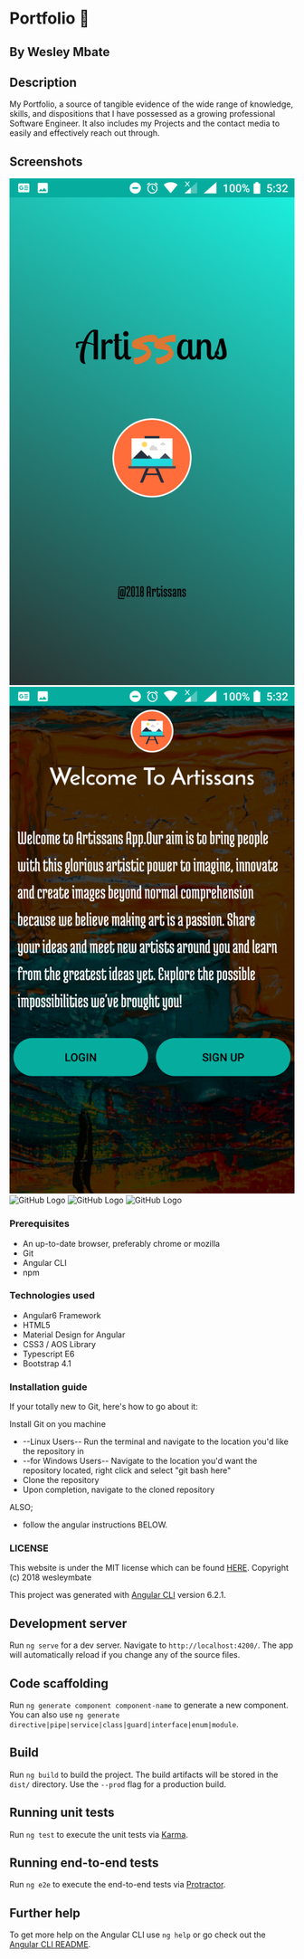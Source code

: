 # Portfolio :wave:


## By Wesley Mbate

## Description
  My Portfolio, a source of tangible evidence of the wide range of knowledge, skills, and dispositions that I have possessed as a growing professional Software Engineer. It also includes my Projects and the contact media to easily and effectively reach out through.


## Screenshots

  ![SplashScreen](src/assets/images/screenshots/Screenshot_20181218-173225.png)
  ![Welcome Page](src/assets/images/screenshots/Screenshot_20181218-173203.png)
  ![GitHub Logo](/images/logo.png)
  ![GitHub Logo](/images/logo.png)
  ![GitHub Logo](/images/logo.png)

### Prerequisites

 * An up-to-date browser, preferably chrome or mozilla
 * Git
 * Angular CLI
 * npm

### Technologies used

   * Angular6 Framework
   * HTML5
   * Material Design for Angular
   * CSS3 / AOS Library
   * Typescript E6
   * Bootstrap 4.1

### Installation guide

If your totally new to Git, here's how to go about it:

Install Git on you machine
 * --Linux Users-- Run the terminal and navigate to the location you'd like the repository in
 * --for Windows Users-- Navigate to the location you'd want the repository located, right click and select "git bash here"
 * Clone the repository
 * Upon completion, navigate to the cloned repository

 ALSO;
 * follow the angular instructions BELOW.




### LICENSE
 This website is under the MIT license which can be found [HERE](LICENSE).
 Copyright (c) 2018 wesleymbate



This project was generated with [Angular CLI](https://github.com/angular/angular-cli) version 6.2.1.

## Development server

Run `ng serve` for a dev server. Navigate to `http://localhost:4200/`. The app will automatically reload if you change any of the source files.

## Code scaffolding

Run `ng generate component component-name` to generate a new component. You can also use `ng generate directive|pipe|service|class|guard|interface|enum|module`.

## Build

Run `ng build` to build the project. The build artifacts will be stored in the `dist/` directory. Use the `--prod` flag for a production build.

## Running unit tests

Run `ng test` to execute the unit tests via [Karma](https://karma-runner.github.io).

## Running end-to-end tests

Run `ng e2e` to execute the end-to-end tests via [Protractor](http://www.protractortest.org/).

## Further help

To get more help on the Angular CLI use `ng help` or go check out the [Angular CLI README](https://github.com/angular/angular-cli/blob/master/README.md).

